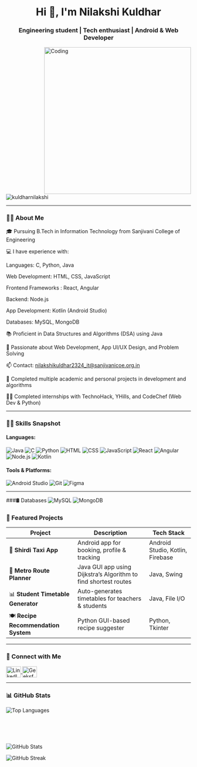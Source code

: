 <h1 align="center">Hi 👋, I'm Nilakshi Kuldhar</h1>
<h3 align="center">Engineering student | Tech enthusiast | Android & Web Developer</h3>

<img align="right" alt="Coding" width="400" src="https://user-images.githubusercontent.com/81975567/213871187-5f4af020-4be1-4f17-baa2-0a0b3e2909c2.gif" />

<p align="left">
  <img src="https://komarev.com/ghpvc/?username=kuldharnilakshi&label=Profile%20views&color=0e75b6&style=flat" alt="kuldharnilakshi" />
</p>

---

### 👩‍🎓 About Me

🎓 Pursuing B.Tech in Information Technology from Sanjivani College of Engineering

💻 I have experience with:

Languages: C, Python, Java

Web Development: HTML, CSS, JavaScript

Frontend Frameworks : React, Angular

Backend: Node.js 

App Development: Kotlin (Android Studio)

Databases: MySQL, MongoDB

📚 Proficient in Data Structures and Algorithms (DSA) using Java

💬 Passionate about Web Development, App UI/UX Design, and Problem Solving

📫 Contact: nilakshikuldhar2324_it@sanjivanicoe.org.in

🧠 Completed multiple academic and personal projects in development and algorithms

👩‍💻 Completed internships with TechnoHack, YHills, and CodeChef (Web Dev & Python)



---

### 🧑‍💻 Skills Snapshot

#### Languages:
![Java](https://img.shields.io/badge/Java-007396?style=flat-square&logo=java&logoColor=white)
![C](https://img.shields.io/badge/C-00599C?style=flat-square&logo=c&logoColor=white)
![Python](https://img.shields.io/badge/Python-3776AB?style=flat-square&logo=python&logoColor=white)
![HTML](https://img.shields.io/badge/HTML5-E34F26?style=flat-square&logo=html5&logoColor=white)
![CSS](https://img.shields.io/badge/CSS3-1572B6?style=flat-square&logo=css3&logoColor=white)
![JavaScript](https://img.shields.io/badge/JavaScript-F7DF1E?style=flat-square&logo=javascript&logoColor=black)
![React](https://img.shields.io/badge/React-20232A?style=flat-square&logo=react&logoColor=61DAFB)
![Angular](https://img.shields.io/badge/Angular-DD0031?style=flat-square&logo=angular&logoColor=white)
![Node.js](https://img.shields.io/badge/Node.js-339933?style=flat-square&logo=node.js&logoColor=white)
![Kotlin](https://img.shields.io/badge/Kotlin-0095D5?style=flat-square&logo=kotlin&logoColor=white)


#### Tools & Platforms:
![Android Studio](https://img.shields.io/badge/Android%20Studio-3DDC84?style=flat-square&logo=android-studio&logoColor=white)
![Git](https://img.shields.io/badge/Git-F05032?style=flat-square&logo=git&logoColor=white)
![Figma](https://img.shields.io/badge/Figma-F24E1E?style=flat-square&logo=figma&logoColor=white)

---
###🛢️ Databases
![MySQL](https://img.shields.io/badge/MySQL-4479A1?style=flat-square&logo=mysql&logoColor=white)
![MongoDB](https://img.shields.io/badge/MongoDB-4EA94B?style=flat-square&logo=mongodb&logoColor=white)

### 📱 Featured Projects

| Project | Description | Tech Stack |
|--------|-------------|------------|
| 🚖 **Shirdi Taxi App** | Android app for booking, profile & tracking | Android Studio, Kotlin, Firebase |
| 🚆 **Metro Route Planner** | Java GUI app using Dijkstra’s Algorithm to find shortest routes | Java, Swing |
| 📊 **Student Timetable Generator** | Auto-generates timetables for teachers & students | Java, File I/O |
| 🍽️ **Recipe Recommendation System** | Python GUI-based recipe suggester | Python, Tkinter |

---

### 🤝 Connect with Me

<p align="left">
  <a href="https://www.linkedin.com/in/nilakshi-kuldhar2192005" target="blank">
    <img align="center" src="https://raw.githubusercontent.com/rahuldkjain/github-profile-readme-generator/master/src/images/icons/Social/linked-in-alt.svg" alt="LinkedIn" height="30" width="40" />
  </a>
  <a href="https://www.geeksforgeeks.org/user/kuldharn7w91/" target="blank">
    <img align="center" src="https://raw.githubusercontent.com/rahuldkjain/github-profile-readme-generator/master/src/images/icons/Social/geeks-for-geeks.svg" alt="GeeksforGeeks" height="30" width="40" />
  </a>
</p>

---

### 📊 GitHub Stats

<p>
  <img align="left" src="https://github-readme-stats.vercel.app/api/top-langs?username=kuldharnilakshi&show_icons=true&locale=en&layout=compact" alt="Top Languages" />
</p>
<br/><br/><br/><br/><br/>

<p>
  <img align="center" src="https://github-readme-stats.vercel.app/api?username=kuldharnilakshi&show_icons=true&locale=en" alt="GitHub Stats" />
</p>

<p>
  <img align="center" src="https://github-readme-streak-stats.herokuapp.com/?user=kuldharnilakshi" alt="GitHub Streak" />
</p>
